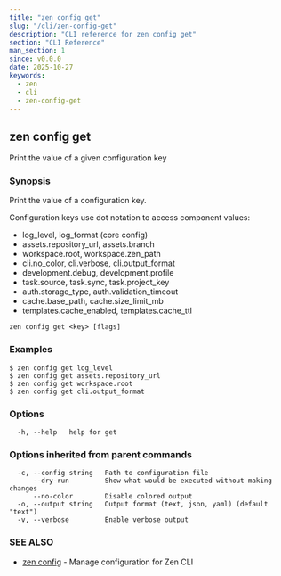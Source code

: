 ```yaml
---
title: "zen config get"
slug: "/cli/zen-config-get"
description: "CLI reference for zen config get"
section: "CLI Reference"
man_section: 1
since: v0.0.0
date: 2025-10-27
keywords:
  - zen
  - cli
  - zen-config-get
---
```


## zen config get

Print the value of a given configuration key

### Synopsis

Print the value of a configuration key.

Configuration keys use dot notation to access component values:
- log_level, log_format (core config)
- assets.repository_url, assets.branch
- workspace.root, workspace.zen_path
- cli.no_color, cli.verbose, cli.output_format
- development.debug, development.profile
- task.source, task.sync, task.project_key
- auth.storage_type, auth.validation_timeout
- cache.base_path, cache.size_limit_mb
- templates.cache_enabled, templates.cache_ttl

```
zen config get <key> [flags]
```

### Examples

```
$ zen config get log_level
$ zen config get assets.repository_url
$ zen config get workspace.root
$ zen config get cli.output_format

```

### Options

```
  -h, --help   help for get
```

### Options inherited from parent commands

```
  -c, --config string   Path to configuration file
      --dry-run         Show what would be executed without making changes
      --no-color        Disable colored output
  -o, --output string   Output format (text, json, yaml) (default "text")
  -v, --verbose         Enable verbose output
```

### SEE ALSO

* [zen config](zen-config.md.md)	 - Manage configuration for Zen CLI

